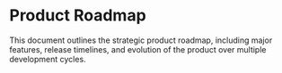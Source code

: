 # Product Roadmap

This document outlines the strategic product roadmap, including major features, release timelines, and evolution of the product over multiple development cycles.